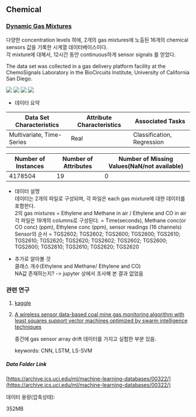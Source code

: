 ## Chemical    
### [Dynamic Gas Mixtures](https://archive.ics.uci.edu/ml/datasets/Gas+sensor+array+under+dynamic+gas+mixtures) 

다양한 concentration levels 하에, 2개의 gas mixtures에 노출된 16개의 chemical sensors 값을 기록한 시계열 데이터베이스이다.  
각 mixture에 대해서, 12시간 동안 continuous하게 sensor signals 를 얻었다.  

The data set was collected in a gas delivery platform facility at the ChemoSignals Laboratory in the BioCircuits Institute, University of California San Diego.   

![](https://img.shields.io/badge/sector-chemical-red.svg)
![](https://img.shields.io/badge/labeled-yes-blue.svg)
![](https://img.shields.io/badge/time--series-yes-blue.svg) ![](<https://img.shields.io/badge/simulation-yes-blue.svg>)    

- 데이터 요약  

Data Set Characteristics | Attribute Characteristics | Associated Tasks  
---- | ---- | ----  
Multivariate, Time-Series | Real | Classification, Regression   

Number of Instances | Number of Attributes | Number of Missing Values(NaN/not available)  
---- | ---- | ----  
4178504 | 19 | 0     


- 데이터 설명  
데이터는 2개의 파일로 구성되며, 각 파일은 each gas mixture에 대한 데이터를 포함한다.   
2의 gas mixtures = Ethylene and Methane in air / Ethylene and CO in air  
각 파일은 19개의 columns로 구성된다. = Time(seconds), Methane conc(or CO conc) (ppm), Ethylene conc (ppm), sensor readings (16 channels)  
Sensor의 순서 = TGS2602; TGS2602; TGS2600; TGS2600; TGS2610; TGS2610; TGS2620; TGS2620; TGS2602; TGS2602; TGS2600; TGS2600; TGS2610; TGS2610; TGS2620; TGS2620  


- 추가로 알아볼 것  
  클래스 개수(Ethylene and Methane/ Ethylene and CO)  
  NA값 존재하는지? -> jupyter 상에서 조사해 본 결과 없었음   

### 관련 연구  

1. [kaggle](<https://www.kaggle.com/uciml/gas-sensor-array-under-dynamic-gas-mixtures>)   

2. [A wireless sensor data-based coal mine gas monitoring algorithm with least squares support vector machines optimized by swarm intelligence techniques](<https://journals.sagepub.com/doi/full/10.1177/1550147718777440>)   

   중간에 gas sensor array drift 데이터를 가지고 실험한 부분 있음.  

   keywords: CNN, LSTM, LS-SVM   


##### Data Folder Link   
[https://archive.ics.uci.edu/ml/machine-learning-databases/00322/](https://archive.ics.uci.edu/ml/machine-learning-databases/00322/)   

데이터 용량(압축상태):   

352MB    